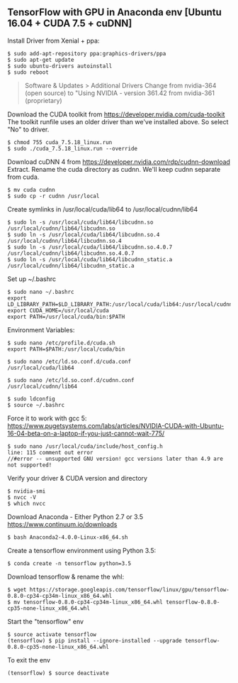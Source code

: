 ## TensorFlow with GPU in Anaconda env [Ubuntu 16.04 + CUDA 7.5 + cuDNN]

Install Driver from Xenial + ppa:
```
$ sudo add-apt-repository ppa:graphics-drivers/ppa
$ sudo apt-get update
$ sudo ubuntu-drivers autoinstall
$ sudo reboot
```
> Software & Updates > Additional Drivers
Change from nvidia-364 (open source) to "Using NVIDIA - version 361.42 from nvidia-361 (proprietary)

Download the CUDA toolkit from
https://developer.nvidia.com/cuda-toolkit
The toolkit runfile uses an older driver than we've installed above. So select "No" to driver.
```
$ chmod 755 cuda_7.5.18_linux.run
$ sudo ./cuda_7.5.18_linux.run --override
```
Download cuDNN 4 from
https://developer.nvidia.com/rdp/cudnn-download
Extract. Rename the cuda directory as cudnn. We'll keep cudnn separate from cuda.
```
$ mv cuda cudnn
$ sudo cp -r cudnn /usr/local
```

Create symlinks in /usr/local/cuda/lib64 to /usr/local/cudnn/lib64
```
$ sudo ln -s /usr/local/cuda/lib64/libcudnn.so /usr/local/cudnn/lib64/libcudnn.so
$ sudo ln -s /usr/local/cuda/lib64/libcudnn.so.4 /usr/local/cudnn/lib64/libcudnn.so.4
$ sudo ln -s /usr/local/cuda/lib64/libcudnn.so.4.0.7 /usr/local/cudnn/lib64/libcudnn.so.4.0.7
$ sudo ln -s /usr/local/cuda/lib64/libcudnn_static.a /usr/local/cudnn/lib64/libcudnn_static.a
```
Set up ~/.bashrc
```
$ sudo nano ~/.bashrc
export LD_LIBRARY_PATH=$LD_LIBRARY_PATH:/usr/local/cuda/lib64:/usr/local/cudnn/lib64
export CUDA_HOME=/usr/local/cuda
export PATH=/usr/local/cuda/bin:$PATH
```
Environment Variables:
```
$ sudo nano /etc/profile.d/cuda.sh
export PATH=$PATH:/usr/local/cuda/bin

$ sudo nano /etc/ld.so.conf.d/cuda.conf
/usr/local/cuda/lib64

$ sudo nano /etc/ld.so.conf.d/cudnn.conf
/usr/local/cudnn/lib64

$ sudo ldconfig
$ source ~/.bashrc
```
Force it to work with gcc 5:
https://www.pugetsystems.com/labs/articles/NVIDIA-CUDA-with-Ubuntu-16-04-beta-on-a-laptop-if-you-just-cannot-wait-775/
```
$ sudo nano /usr/local/cuda/include/host_config.h
line: 115 comment out error
//#error -- unsupported GNU version! gcc versions later than 4.9 are not supported!
```
Verify your driver & CUDA version and directory
```
$ nvidia-smi
$ nvcc -V
$ which nvcc
```
Download Anaconda - Either Python 2.7 or 3.5
https://www.continuum.io/downloads
```
$ bash Anaconda2-4.0.0-Linux-x86_64.sh
```
Create a tensorflow environment using Python 3.5:
```
$ conda create -n tensorflow python=3.5
```
Download tensorflow & rename the whl:
```
$ wget https://storage.googleapis.com/tensorflow/linux/gpu/tensorflow-0.8.0-cp34-cp34m-linux_x86_64.whl
$ mv tensorflow-0.8.0-cp34-cp34m-linux_x86_64.whl tensorflow-0.8.0-cp35-none-linux_x86_64.whl
```
Start the "tensorflow" env
```
$ source activate tensorflow
(tensorflow) $ pip install --ignore-installed --upgrade tensorflow-0.8.0-cp35-none-linux_x86_64.whl
```
To exit the env
```
(tensorflow) $ source deactivate 
```
##
